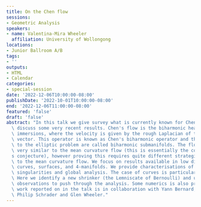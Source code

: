 ```yaml
---
title: On the Chen flow
sessions:
- Geometric Analysis
speakers:
- name: Valentina-Mira Wheeler
  affiliation: University of Wollongong
locations:
- Junior Ballroom A/B
tags:
- ''
outputs:
- HTML
- Calendar
categories:
- special-session
date: '2022-12-06T10:00:00-08:00'
publishDate: '2022-10-01T10:00:00-08:00'
end: '2022-12-06T11:00:00-08:00'
featured: 'false'
draft: 'false'
abstract: "In this talk we give survey what is currently known for Chen's flow, and\
  \ discuss some very recent results. Chen's flow is the biharmonic heat flow for\
  \ immersions, where the velocity is given by the rough Laplacian of the mean curvature\
  \ vector. This operator is known as Chen's biharmonic operator and the solutions\
  \ to the elliptic problem are called biharmonic submanifolds. The flow itself is\
  \ very similar to the mean curvature flow (this is essentially the content of Chen\u2019\
  s conjecture), however proving this requires quite different strategies compared\
  \ to the mean curvature flow. We focus on results available in low dimensions \u2013\
  \ curves, surfaces, and 4-manifolds. We provide characterisations of finite-time\
  \ singularities and global analysis. The case of curves is particularly challenging.\
  \ Here we identify a new shrinker (the Lemniscate of Bernoulli) and use some new\
  \ observations to push through the analysis. Some numerics is also presented. The\
  \ work reported on in the talk is in collaboration with Yann Bernard, Matthew Cooper,\
  \ Philip Schrader and Glen Wheeler."
---
```

